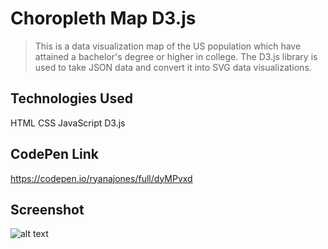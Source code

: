 # Choropleth Map D3.js

> This is a data visualization map of the US population which have attained a bachelor's degree or higher in college. The D3.js library is used to take JSON data and convert it into SVG data visualizations.

## Technologies Used

HTML CSS JavaScript D3.js

## CodePen Link

https://codepen.io/ryanajones/full/dyMPvxd

## Screenshot

![alt text](https://i.imgur.com/Yp4nm1u.png)
